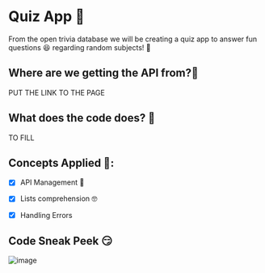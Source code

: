 # Quiz App 🤔
From the open trivia database we will be creating a quiz app to answer fun questions 😆 regarding random subjects! 🤪

## Where are we getting the API from?🤔
PUT THE LINK TO THE PAGE

## What does the code does? 🤯
TO FILL

## Concepts Applied 🧐:
- [x] API Management 🎨
  
- [x] Lists comprehension 🤓

- [x] Handling Errors

## Code Sneak Peek 😏
![image](image1.gif)
